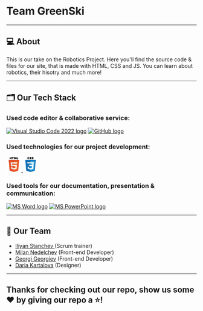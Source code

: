 <h1>Team GreenSki</h1>

<hr>

## 💻 About
<p>This is our take on the Robotics Project. Here you'll find the source code & files for our site, that is made with HTML, CSS and JS. You can learn about robotics, their hisotry and much more!</p>

<hr>

## 🗂️ Our Tech Stack
### Used code editor & collaborative service:
<p>
    <a href="https://visualstudio.microsoft.com/vs/"><img src="https://upload.wikimedia.org/wikipedia/commons/thumb/9/9a/Visual_Studio_Code_1.35_icon.svg/2048px-Visual_Studio_Code_1.35_icon.svg.png" alt="Visual Studio Code 2022 logo" width=44px /></a>
    <a href="https://github.com/"><img src="https://img.icons8.com/nolan/344/github.png" alt="GitHub logo" width=52px /></a>
</p>

### Used technologies for our project development:
<p align="left">
  <a href="https://www.w3.org/html/" target="_blank" rel="noreferrer"> <img src="https://raw.githubusercontent.com/devicons/devicon/master/icons/html5/html5-original-wordmark.svg" alt="html5" width="40" height="40"/> </a>
    <a href="https://www.w3schools.com/css/" target="_blank" rel="noreferrer"> <img src="https://raw.githubusercontent.com/devicons/devicon/master/icons/css3/css3-original-wordmark.svg" alt="css3" width="40" height="40"/> </a>
</p>

### Used tools for our documentation, presentation & communication:
<p align="left">
    <a href="https://www.microsoft.com/en-ww/microsoft-365/word"><img src="https://img.icons8.com/color/344/ms-word.png" alt="MS Word logo" width=48px /></a>
    <a href="https://www.microsoft.com/en-ww/microsoft-365/powerpoint"><img src="https://img.icons8.com/color/344/ms-powerpoint.png" alt="MS PowerPoint logo" width=48px /></a>
</p>

<hr>

## 🧒 Our Team

- <a href = "https://github.com/ISStanchev22"> Iliyan Stanchev </a> (Scrum trainer)
- <a href = "https://github.com/MPNedelchev22">Milan Nedelchev</a> (Front-end Developer)
- <a href = "https://github.com/GPGeorgiev22">Georgi Georgiev</a> (Front-end Developer)
- <a href = "https://github.com/DYKartalova22">Daria Kartalova</a> (Designer)

<hr>

## <p>Thanks for checking out our repo, show us some ❤️ by giving our repo a ⭐️!</p>